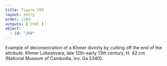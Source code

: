 ```yaml
---
title: Figure 269
layout: entry
order: 1269
outputs: [ html ]
object:
  - id: "269"
---
```


Example of deconsecration of a Khmer divinity by cutting off the end of the attribute. Khmer Lokeshvara, late 12th–early 13th century, H. 42 cm (National Museum of Cambodia, inv. Ga 5340).
